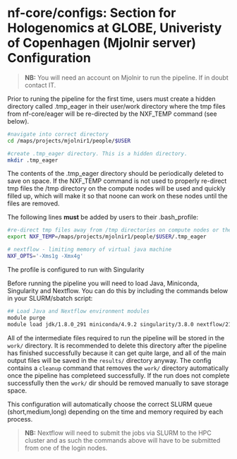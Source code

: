 # nf-core/configs: Section for Hologenomics at GLOBE, Univeristy of Copenhagen (Mjolnir server) Configuration

> **NB:** You will need an account on Mjolnir to run the pipeline. If in doubt contact IT.

Prior to runing the pipeline for the first time, users must create a hidden directory called .tmp_eager in their user/work directory where the tmp files from nf-core/eager will be re-directed by the NXF_TEMP command (see below).

```bash
#navigate into correct directory
cd /maps/projects/mjolnir1/people/$USER

#create .tmp_eager directory. This is a hidden directory.
mkdir .tmp_eager
```

The contents of the .tmp_eager directory should be periodically deleted to save on space. 
If the NXF_TEMP command is not used to properly re-direct tmp files the /tmp directory on the compute nodes will be used and quickly filled up, which will make it so that noone can work on these nodes until the files are removed.

The following lines **must** be added by users to their .bash_profile:

```bash
#re-direct tmp files away from /tmp directories on compute nodes or the headnode
export NXF_TEMP=/maps/projects/mjolnir1/people/$USER/.tmp_eager

# nextflow - limiting memory of virtual java machine
NXF_OPTS='-Xms1g -Xmx4g'
```


The profile is configured to run with Singularity

Before running the pipeline you will need to load Java, Miniconda, Singularity and Nextflow. You can do this by including the commands below in your SLURM/sbatch script:

```bash
## Load Java and Nextflow environment modules
module purge
module load jdk/1.8.0_291 miniconda/4.9.2 singularity/3.8.0 nextflow/21.04.1.5556
```

All of the intermediate files required to run the pipeline will be stored in the `work/` directory. It is recommended to delete this directory after the pipeline has finished successfully because it can get quite large, and all of the main output files will be saved in the `results/` directory anyway.
The config contains a `cleanup` command that removes the `work/` directory automatically once the pipeline has completeed successfully. If the run does not complete successfully then the `work/` dir should be removed manually to save storage space.



This configuration will automatically choose the correct SLURM queue (short,medium,long) depending on the time and memory required by each process.

> **NB:** Nextflow will need to submit the jobs via SLURM to the HPC cluster and as such the commands above will have to be submitted from one of the login nodes.
